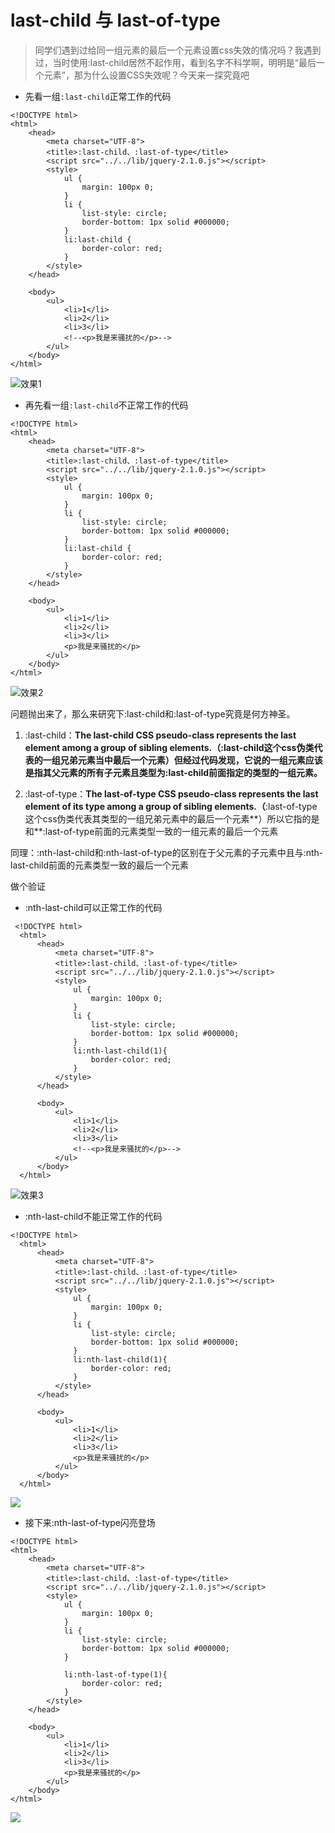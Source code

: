 # last-child 与 last-of-type

> 同学们遇到过给同一组元素的最后一个元素设置css失效的情况吗？我遇到过，当时使用:last-child居然不起作用，看到名字不科学啊，明明是“最后一个元素”，那为什么设置CSS失效呢？今天来一探究竟吧

* 先看一组`:last-child`正常工作的代码

```
<!DOCTYPE html>
<html>
    <head>
        <meta charset="UTF-8">
        <title>:last-child、:last-of-type</title>
        <script src="../../lib/jquery-2.1.0.js"></script>
        <style>
            ul {
                margin: 100px 0;
            }
            li {
                list-style: circle;
                border-bottom: 1px solid #000000;
            }
            li:last-child {
                border-color: red;
            }
        </style>
    </head>

    <body>
        <ul>
            <li>1</li>
            <li>2</li>
            <li>3</li>
            <!--<p>我是来骚扰的</p>-->
        </ul>
    </body>
</html>
```
![效果1](https://github.com/FantasticLBP/knowledge-kit/blob/master/assets/WX20180507-091957@2x.png)

* 再先看一组`:last-child`不正常工作的代码

```
<!DOCTYPE html>
<html>
    <head>
        <meta charset="UTF-8">
        <title>:last-child、:last-of-type</title>
        <script src="../../lib/jquery-2.1.0.js"></script>
        <style>
            ul {
                margin: 100px 0;
            }
            li {
                list-style: circle;
                border-bottom: 1px solid #000000;
            }
            li:last-child {
                border-color: red;
            }
        </style>
    </head>

    <body>
        <ul>
            <li>1</li>
            <li>2</li>
            <li>3</li>
            <p>我是来骚扰的</p>
        </ul>
    </body>
</html>
```


![效果2](https://github.com/FantasticLBP/knowledge-kit/blob/master/assets/WX20180507-092046@2x.png)

问题抛出来了，那么来研究下:last-child和:last-of-type究竟是何方神圣。

1. :last-child：**The last-child CSS pseudo-class represents the last element among a group of sibling elements.（:last-child这个css伪类代表的一组兄弟元素当中最后一个元素）但经过代码发现，它说的一组元素应该是指其父元素的所有子元素且类型为:last-child前面指定的类型的一组元素。**

2. :last-of-type：**The last-of-type CSS pseudo-class represents the last element of its type among a group of sibling elements.（**:last-of-type这个css伪类代表其类型的一组兄弟元素中的最后一个元素**）所以它指的是和**:last-of-type前面的元素类型一致的一组元素的最后一个元素

同理：:nth-last-child和:nth-last-of-type的区别在于父元素的子元素中且与:nth-last-child前面的元素类型一致的最后一个元素

做个验证

* :nth-last-child可以正常工作的代码

```
 <!DOCTYPE html>
  <html>
      <head>
          <meta charset="UTF-8">
          <title>:last-child、:last-of-type</title>
          <script src="../../lib/jquery-2.1.0.js"></script>
          <style>
              ul {
                  margin: 100px 0;
              }
              li {
                  list-style: circle;
                  border-bottom: 1px solid #000000;
              }
              li:nth-last-child(1){
                  border-color: red;
              }
          </style>
      </head>

      <body>
          <ul>
              <li>1</li>
              <li>2</li>
              <li>3</li>
              <!--<p>我是来骚扰的</p>-->
          </ul>
      </body>
  </html>

```


![效果3](https://github.com/FantasticLBP/knowledge-kit/blob/master/assets/WX20180507-092145@2x.png)

* :nth-last-child不能正常工作的代码

```
<!DOCTYPE html>
  <html>
      <head>
          <meta charset="UTF-8">
          <title>:last-child、:last-of-type</title>
          <script src="../../lib/jquery-2.1.0.js"></script>
          <style>
              ul {
                  margin: 100px 0;
              }
              li {
                  list-style: circle;
                  border-bottom: 1px solid #000000;
              }
              li:nth-last-child(1){
                  border-color: red;
              }
          </style>
      </head>

      <body>
          <ul>
              <li>1</li>
              <li>2</li>
              <li>3</li>
              <p>我是来骚扰的</p>
          </ul>
      </body>
  </html>
```

![](https://github.com/FantasticLBP/knowledge-kit/blob/master/assets/WX20180507-092232@2x.png)

* 接下来:nth-last-of-type闪亮登场

```
<!DOCTYPE html>
<html>
    <head>
        <meta charset="UTF-8">
        <title>:last-child、:last-of-type</title>
        <script src="../../lib/jquery-2.1.0.js"></script>
        <style>
            ul {
                margin: 100px 0;
            }
            li {
                list-style: circle;
                border-bottom: 1px solid #000000;
            }

            li:nth-last-of-type(1){
                border-color: red;
            }
        </style>
    </head>

    <body>
        <ul>
            <li>1</li>
            <li>2</li>
            <li>3</li>
            <p>我是来骚扰的</p>
        </ul>
    </body>
</html>
```

![](https://github.com/FantasticLBP/knowledge-kit/blob/master/assets/WX20180507-092358@2x.png)